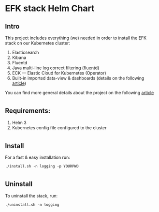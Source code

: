 # EFK stack Helm Chart

## Intro
This project includes everything (we) needed in order to install the EFK stack on our Kubernetes cluster:
 1. Elasticsearch
 2. Kibana
 3. Fluentd
 4. Java multi-line log correct filtering (fluentd)
 5. ECK — Elastic Cloud for Kubernetes (Operator)
 6. Built-in imported data-view & dashboards (details on the following [article](https://medium.com/develeap/auto-load-objects-to-kibana-elasticsearch-stack-2nd-edition-d5a4fe75bd40))

You can find more general details about the project on the following [article](https://medium.com/@giladneiger/eck-stack-efk-one-click-installation-e5cabe430b5c)

#
## Requirements:
 1. Helm 3
 2. Kubernetes config file configured to the cluster
#
## Install
For a fast & easy installation run:

`./install.sh -n logging -p YOURPWD`
#
## Uninstall

To uninstall the stack, run:

`./uninstall.sh -n logging`
